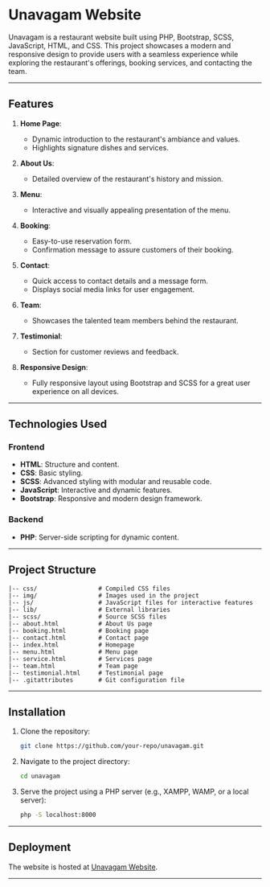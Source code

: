 # Unavagam Website

Unavagam is a restaurant website built using PHP, Bootstrap, SCSS, JavaScript, HTML, and CSS. This project showcases a modern and responsive design to provide users with a seamless experience while exploring the restaurant's offerings, booking services, and contacting the team.

---

## Features

1. **Home Page**:
   - Dynamic introduction to the restaurant's ambiance and values.
   - Highlights signature dishes and services.

2. **About Us**:
   - Detailed overview of the restaurant's history and mission.

3. **Menu**:
   - Interactive and visually appealing presentation of the menu.

4. **Booking**:
   - Easy-to-use reservation form.
   - Confirmation message to assure customers of their booking.

5. **Contact**:
   - Quick access to contact details and a message form.
   - Displays social media links for user engagement.

6. **Team**:
   - Showcases the talented team members behind the restaurant.

7. **Testimonial**:
   - Section for customer reviews and feedback.

8. **Responsive Design**:
   - Fully responsive layout using Bootstrap and SCSS for a great user experience on all devices.

---

## Technologies Used

### Frontend
- **HTML**: Structure and content.
- **CSS**: Basic styling.
- **SCSS**: Advanced styling with modular and reusable code.
- **JavaScript**: Interactive and dynamic features.
- **Bootstrap**: Responsive and modern design framework.

### Backend
- **PHP**: Server-side scripting for dynamic content.

---

## Project Structure

```
|-- css/                 # Compiled CSS files
|-- img/                 # Images used in the project
|-- js/                  # JavaScript files for interactive features
|-- lib/                 # External libraries
|-- scss/                # Source SCSS files
|-- about.html           # About Us page
|-- booking.html         # Booking page
|-- contact.html         # Contact page
|-- index.html           # Homepage
|-- menu.html            # Menu page
|-- service.html         # Services page
|-- team.html            # Team page
|-- testimonial.html     # Testimonial page
|-- .gitattributes       # Git configuration file
```

---

## Installation

1. Clone the repository:
   ```bash
   git clone https://github.com/your-repo/unavagam.git
   ```
2. Navigate to the project directory:
   ```bash
   cd unavagam
   ```
3. Serve the project using a PHP server (e.g., XAMPP, WAMP, or a local server):
   ```bash
   php -S localhost:8000
   ```

---

## Deployment

The website is hosted at [Unavagam Website](https://unavagam-pranav.netlify.app/).

---
